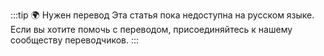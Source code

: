 :::tip 🌍 Нужен перевод
Эта статья пока недоступна на русском языке. Если вы хотите помочь с переводом, присоединяйтесь к нашему сообществу переводчиков.
:::
